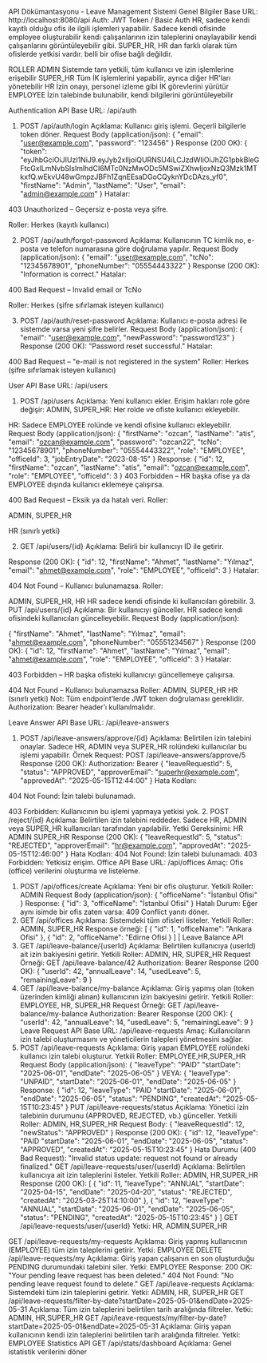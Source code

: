  API Dökümantasyonu - Leave Management Sistemi
Genel Bilgiler
Base URL: http://localhost:8080/api
Auth: JWT Token / Basic Auth 
HR, sadece kendi kayıtlı olduğu ofis ile ilgili işlemleri yapabilir. Sadece kendi ofisinde employee oluşturabilir kendi çalışanlarının izin taleplerini onaylayabilir kendi çalışanlarını görüntüleyebilir gibi.
SUPER_HR, HR dan farklı olarak tüm ofislerde yetkisi vardır. belli bir ofise bağlı değildir.


ROLLER
ADMIN	Sistemde tam yetkili, tüm kullanıcı ve izin işlemlerine erişebilir
SUPER_HR	Tüm İK işlemlerini yapabilir, ayrıca diğer HR'ları yönetebilir
HR	İzin onayı, personel izleme gibi İK görevlerini yürütür
EMPLOYEE	İzin talebinde bulunabilir, kendi bilgilerini görüntüleyebilir


Authentication API
Base URL: /api/auth
1. POST /api/auth/login
Açıklama:
Kullanıcı giriş işlemi. Geçerli bilgilerle token döner.
Request Body (application/json):
{
  "email": "user@example.com",
  "password": "123456"
}
Response (200 OK):
{
    "token": "eyJhbGciOiJIUzI1NiJ9.eyJyb2xlIjoiQURNSU4iLCJzdWIiOiJhZG1pbkBleGFtcGxlLmNvbSIsImlhdCI6MTc0NzMwODc5MSwiZXhwIjoxNzQ3Mzk1MTkxfQ.wEkvU48wGmpzJBFh1ZqnEEsaDGoCQyknYDcDAzs_yf0",
    "firstName": "Admin",
    "lastName": "User",
    "email": "admin@example.com"
}
Hatalar:

403 Unauthorized – Geçersiz e-posta veya şifre.

Roller: Herkes (kayıtlı kullanıcı)

2. POST /api/auth/forgot-password
Açıklama:
Kullanıcının TC kimlik no, e-posta ve telefon numarasına göre doğrulama yapılır.
Request Body (application/json):
{
  "email": "user@example.com",
  "tcNo": "12345678901",
  "phoneNumber": "05554443322"
}
Response (200 OK):
"Information is correct."
Hatalar:

400 Bad Request – Invalid email or TcNo



Roller: Herkes (şifre sıfırlamak isteyen kullanıcı)

3. POST /api/auth/reset-password
Açıklama:
Kullanıcı e-posta adresi ile sistemde varsa yeni şifre belirler.
Request Body (application/json):
{
  "email": "user@example.com",
  "newPassword": "password123"
}
Response (200 OK):
"Password reset successful."
Hatalar:

400 Bad Request – "e-mail is not registered in the system"
Roller: Herkes (şifre sıfırlamak isteyen kullanıcı)

User API
Base URL: /api/users
1. POST /api/users
Açıklama:
Yeni kullanıcı ekler. Erişim hakları role göre değişir:
ADMIN, SUPER_HR: Her rolde ve ofiste kullanıcı ekleyebilir.

HR: Sadece EMPLOYEE rolünde ve kendi ofisine kullanıcı ekleyebilir.
Request Body (application/json):
{
  "firstName": "ozcan",
  "lastName": "atis",
  "email": "ozcan@example.com",
  "password": "ozcan22",
  "tcNo": "12345678901",
  "phoneNumber": "05554443322",
  "role": "EMPLOYEE",
  "officeId": 3,
"jobEntryDate": "2023-08-15"
}
Response:
{
  "id": 12,
  "firstName": "ozcan",
  "lastName": "atis",
  "email": "ozcan@example.com",
  "role": "EMPLOYEE",
  "officeId": 3
}
403 Forbidden – HR başka ofise ya da EMPLOYEE dışında kullanıcı eklemeye çalışırsa.

400 Bad Request – Eksik ya da hatalı veri.
Roller:

 ADMIN, SUPER_HR

 HR (sınırlı yetki)

 2. GET /api/users/{id}
Açıklama:
Belirli bir kullanıcıyı ID ile getirir.

Response (200 OK):
{
  "id": 12,
  "firstName": "Ahmet",
  "lastName": "Yılmaz",
  "email": "ahmet@example.com",
  "role": "EMPLOYEE",
  "officeId": 3
}
Hatalar:

404 Not Found – Kullanıcı bulunamazsa.
Roller:

ADMIN, SUPER_HR, HR
HR sadece kendi ofisinde ki kullanıcıları görebilir.
3. PUT /api/users/{id}
Açıklama:
Bir kullanıcıyı günceller. HR sadece kendi ofisindeki kullanıcıları güncelleyebilir.
Request Body (application/json):

{
  "firstName": "Ahmet",
  "lastName": "Yılmaz",
  "email": "ahmet@example.com",
  "phoneNumber": "05551234567"
}
Response (200 OK):
{
  "id": 12,
  "firstName": "Ahmet",
  "lastName": "Yılmaz",
  "email": "ahmet@example.com",
  "role": "EMPLOYEE",
  "officeId": 3
}
Hatalar:

403 Forbidden – HR başka ofisteki kullanıcıyı güncellemeye çalışırsa.

404 Not Found – Kullanıcı bulunamazsa
Roller:
 ADMIN, SUPER_HR
HR (sınırlı yetki)
Not: Tüm endpoint’lerde JWT token doğrulaması gereklidir. Authorization: Bearer <token> header’ı kullanılmalıdır.

Leave Answer API
Base URL: /api/leave-answers
1. POST /api/leave-answers/approve/{id}
Açıklama:
Belirtilen izin talebini onaylar. Sadece HR, ADMIN veya SUPER_HR rolündeki kullanıcılar bu işlemi yapabilir.
Örnek Request:
POST /api/leave-answers/approve/5
Response (200 OK):
Authorization: Bearer <token>
{
  "leaveRequestId": 5,
  "status": "APPROVED",
  "approverEmail": "superhr@example.com",
  "approvedAt": "2025-05-15T12:44:00"
}
Hata Kodları:

404 Not Found: İzin talebi bulunamadı.

403 Forbidden: Kullanıcının bu işlemi yapmaya yetkisi yok.
 2. POST /reject/{id}
Açıklama:
Belirtilen izin talebini reddeder. Sadece HR, ADMIN veya SUPER_HR kullanıcıları tarafından yapılabilir.
Yetki Gereksinimi:
HR 
ADMIN 
SUPER_HR 
Response (200 OK):
{
  "leaveRequestId": 5,
  "status": "REJECTED",
  "approverEmail": "hr@example.com",
  "approvedAt": "2025-05-15T12:46:00"
}
Hata Kodları:
404 Not Found: İzin talebi bulunamadı.
403 Forbidden: Yetkisiz erişim.
Office API
Base URL: /api/offices
Amaç: Ofis (office) verilerini oluşturma ve listeleme.
 1. POST /api/offices/create
Açıklama:
Yeni bir ofis oluşturur.
Yetkili Roller: ADMIN
Request Body (application/json):
{
  "officeName": "İstanbul Ofisi"
}
Response:
{
  "id": 3,
  "officeName": "İstanbul Ofisi"
}
Hatalı Durum:
Eğer aynı isimde bir ofis zaten varsa:
409 Conflict yanıtı döner.
  2. GET /api/offices
Açıklama:
Sistemdeki tüm ofisleri listeler.
Yetkili Roller: ADMIN, SUPER_HR
Response örneği:
[
  {
    "id": 1,
    "officeName": "Ankara Ofisi"
  },
  {
    "id": 2,
    "officeName": "Edirne Ofisi
  }
]
|
Leave Balance API
1. GET /api/leave-balance/{userId}
Açıklama:
Belirtilen kullanıcıya (userId) ait izin bakiyesini getirir.
Yetkili Roller: ADMIN, HR, SUPER_HR
Request Örneği:
GET /api/leave-balance/42
Authorization: Bearer <JWT>
Response (200 OK):
{
  "userId": 42,
  "annualLeave": 14,
  "usedLeave": 5,
  "remainingLeave": 9
}
2. GET /api/leave-balance/my-balance
Açıklama:
Giriş yapmış olan (token üzerinden kimliği alınan) kullanıcının izin bakiyesini getirir.
Yetkili Roller: EMPLOYEE, HR, SUPER_HR
Request Örneği:
GET /api/leave-balance/my-balance
Authorization: Bearer <JWT>
Response (200 OK):
{
  "userId": 42,
  "annualLeave": 14,
  "usedLeave": 5,
  "remainingLeave": 9
}
Leave Request API
Base URL: /api/leave-requests
Amaç: Kullanıcıların izin talebi oluşturmasını ve yöneticilerin talepleri yönetmesini sağlar.
1. POST /api/leave-requests
Açıklama:
Giriş yapan EMPLOYEE rolündeki kullanıcı izin talebi oluşturur.
Yetkili Roller: EMPLOYEE,HR,SUPER_HR
Request Body (application/json):
{
  "leaveType": "PAID"
  "startDate": "2025-06-01",
  "endDate": "2025-06-05"
}
VEYA:
{
  "leaveType": "UNPAID",
  "startDate": "2025-06-01",
  "endDate": "2025-06-05"
}
Response:
{
  "id": 12,
  "leaveType": "PAID
  "startDate": "2025-06-01",
  "endDate": "2025-06-05",
  "status": "PENDING",
  "createdAt": "2025-05-15T10:23:45"
}
PUT /api/leave-requests/status
Açıklama:
Yönetici izin talebinin durumunu (APPROVED, REJECTED, vb.) günceller.
Yetkili Roller: ADMIN, HR,SUPER_HR
Request Body:
{
  "leaveRequestId": 12,
  "newStatus": "APPROVED"
}
Response (200 OK):
{
  "id": 12,
  "leaveType": "PAID
  "startDate": "2025-06-01",
  "endDate": "2025-06-05",
  "status": "APPROVED",
  "createdAt": "2025-05-15T10:23:45"
}
Hata Durumu (400 Bad Request):
"Invalid status update: request not found or already finalized."
GET /api/leave-requests/user/{userId}
Açıklama:
Belirtilen kullanıcıya ait izin taleplerini listeler.
Yetkili Roller: ADMIN, HR,SUPER_HR
Response (200 OK):
[
  {
    "id": 11,
    "leaveType": "ANNUAL",
    "startDate": "2025-04-15",
    "endDate": "2025-04-20",
    "status": "REJECTED",
    "createdAt": "2025-03-25T14:10:00"
  },
  {
    "id": 12,
    "leaveType": "ANNUAL",
    "startDate": "2025-06-01",
    "endDate": "2025-06-05",
    "status": "PENDING",
    "createdAt": "2025-05-15T10:23:45"
  }
]
GET /api/leave-requests/user/{userId}
Yetki: HR, ADMIN,SUPER_HR

GET /api/leave-requests/my-requests
Açıklama: Giriş yapmış kullanıcının (EMPLOYEE) tüm izin taleplerini getirir.
Yetki: EMPLOYEE
DELETE /api/leave-requests/my
Açıklama: Giriş yapan çalışanın en son oluşturduğu PENDING durumundaki talebini siler.
Yetki: EMPLOYEE
Response:
200 OK: "Your pending leave request has been deleted."
404 Not Found: "No pending leave request found to delete."
GET /api/leave-requests
Açıklama: Sistemdeki tüm izin taleplerini getirir.
Yetki: ADMIN, HR, SUPER_HR
GET /api/leave-requests/filter-by-date?startDate=2025-05-01&endDate=2025-05-31
Açıklama: Tüm izin taleplerini belirtilen tarih aralığında filtreler.
Yetki: ADMIN, HR,SUPER_HR
GET /api/leave-requests/my/filter-by-date?startDate=2025-05-01&endDate=2025-05-31
Açıklama: Giriş yapan kullanıcının kendi izin taleplerini belirtilen tarih aralığında filtreler.
Yetki: EMPLOYEE
Statistics API
GET /api/stats/dashboard
Açıklama: Genel istatistik verilerini döner















